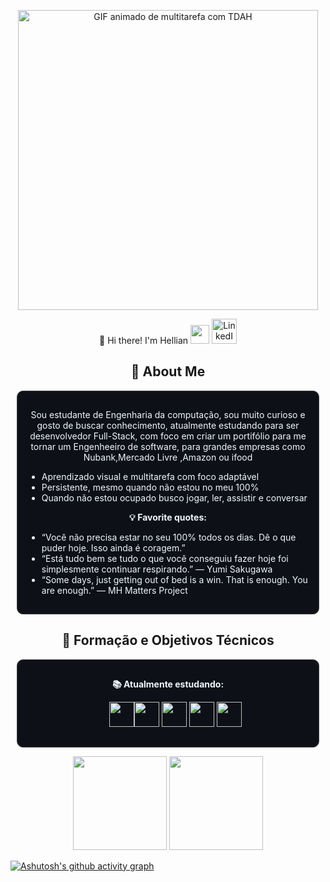 <p align="center">
  <img src="https://raw.githubusercontent.com/HellianP/HellianP/main/Helliantdah.gif" width="480" alt="GIF animado de multitarefa com TDAH">
</p>

<p align="center">
  👋 Hi there! I'm Hellian <img src="https://user-images.githubusercontent.com/74038190/216120986-f2752ca9-fe82-4aa3-befe-0a58db010d85.png" width="30" height="30" /> <a href="https://www.linkedin.com/in/hellianpeixinho/" target="_blank">
    <img src="https://cdn.jsdelivr.net/gh/devicons/devicon@latest/icons/linkedin/linkedin-original.svg" width="40" height="40" alt="LinkedIn" />
  </a>
</p>

<h2 align="center">🧠 About Me</h2>
<div align="center" style="border:1px solid #444; border-radius:10px; padding:15px; margin:10px; background-color:#0d1117; color:#f0f6fc">
  <p>
   Sou estudante de Engenharia da computação, sou muito curioso e gosto de buscar conhecimento, atualmente estudando para ser desenvolvedor Full-Stack, com foco em criar um portifólio para me tornar um Engenheeiro de software, para grandes empresas como Nubank,Mercado Livre ,Amazon ou ifood
  </p>
  <ul align="left">
    <li>Aprendizado visual e multitarefa com foco adaptável</li>
    <li>Persistente, mesmo quando não estou no meu 100%</li>
    <li>Quando não estou ocupado busco jogar, ler, assistir e conversar
  </ul>

  <p><strong>💡 Favorite quotes:</strong></p>
  <ul align="left">
    <li>“Você não precisa estar no seu 100% todos os dias. Dê o que puder hoje. Isso ainda é coragem.”</li>
    <li>“Está tudo bem se tudo o que você conseguiu fazer hoje foi simplesmente continuar respirando.” — Yumi Sakugawa</li>
    <li>“Some days, just getting out of bed is a win. That is enough. You are enough.” — MH Matters Project</li>
  </ul>
</div>

</div>

<h2 align="center">🚀 Formação e Objetivos Técnicos</h2>
<div align="center" style="border:1px solid #444; border-radius:10px; padding:15px; margin:10px; background-color:#0d1117; color:#f0f6fc">
  <p><strong>📚 Atualmente estudando:</strong></p>
  <ul align="left">
    <p align="center">
<img src="" width="40" height="40"/><img src="https://cdn.jsdelivr.net/gh/devicons/devicon/icons/css3/css3-original-wordmark.svg" width="40" height="40"/> <img src=https://user-images.githubusercontent.com/74038190/212257472-08e52665-c503-4bd9-aa20-f5a4dae769b5.gif width="40" height="40"/>  <img src="https://cdn.jsdelivr.net/gh/devicons/devicon@latest/icons/amazonwebservices/amazonwebservices-original-wordmark.svg" width="40" height="40"/> 
<img src="https://user-images.githubusercontent.com/74038190/212257454-16e3712e-945a-4ca2-b238-408ad0bf87e6.gif" width="40" height="40"/>
          
<p align="center">
</div>

<p align="center">
  <img height="150em" loading="lazy" src="https://github-readme-stats.vercel.app/api/top-langs/?username=HellianP&layout=compact&langs_count=7&theme=dracula"/>
  <img height="150em" loading="lazy" src="https://github-readme-stats.vercel.app/api?username=HellianP&show_icons=true&theme=dracula&include_all_commits=true&count_private=true"/>
</p>

[![Ashutosh's github activity graph](https://github-readme-activity-graph.vercel.app/graph?username=HellianP&theme=react-dark)](https://github.com/ashutosh00710/github-readme-activity-graph)

